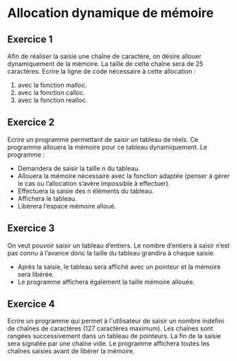 # Allocation dynamique de mémoire

## Exercice 1

Afin de réaliser la saisie une chaîne de caractère, on désire allouer dynamiquement de la mémoire. La taille de cette chaîne sera de 25 caractères. Ecrire la ligne de code nécessaire à cette allocation :

1. avec la fonction malloc.
2. avec la fonction calloc.
3. avec la fonction realloc.

## Exercice 2

Ecrire un programme permettant de saisir un tableau de réels. Ce programme allouera la mémoire pour ce tableau dynamiquement. Le programme :
+ Demandera de saisir la taille n du tableau.
+ Allouera la mémoire nécessaire avec la fonction adaptée (penser à gérer le cas ou l’allocation s’avère impossible à effectuer).
+ Effectuera la saisie des n éléments du tableau.
+ Affichera le tableau.
+ Libèrera l’espace mémoire alloué.

## Exercice 3

On veut pouvoir saisir un tableau d’entiers. Le nombre d’entiers à saisir n’est pas connu à l’avance donc la taille du tableau grandira à chaque saisie.
+ Après la saisie, le tableau sera affiché avec un pointeur et la mémoire sera libérée.
+ Le programme affichera également la taille mémoire allouée.

## Exercice 4

Ecrire un programme qui permet à l'utilisateur de saisir un nombre indéfini de chaînes de caractères (127 caractères maximum). Les chaînes sont rangées successivement dans un tableau de pointeurs. La fin de la saisie sera signalée par une chaîne vide. Le programme affichera toutes les chaînes saisies avant de libérer la mémoire.